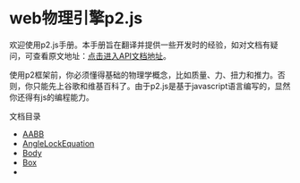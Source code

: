 # web物理引擎p2.js

欢迎使用p2.js手册。本手册旨在翻译并提供一些开发时的经验，如对文档有疑问，可查看原文地址：[点击进入API文档地址](http://schteppe.github.io/p2.js/docs)。

使用p2框架前，你必须懂得基础的物理学概念，比如质量、力、扭力和推力。否则，你只能先上谷歌和维基百科了。由于p2.js是基于javascript语言编写的，显然你还得有js的编程能力。

文档目录

* [AABB](/aabb.md)
* [AngleLockEquation](/methods.md)
* [Body](/body.md)
* [Box](/body.md)
* 


